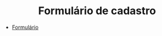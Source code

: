 <h1 align="center">Formulário de cadastro</h1>

- [Formulário](https://wonderful-spence-1212d4.netlify.app/)

